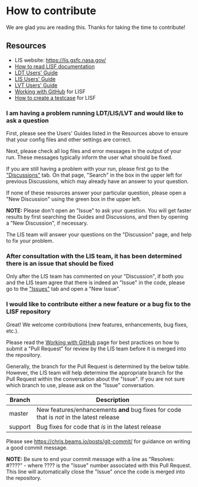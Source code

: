 # How to contribute
We are glad you are reading this.  Thanks for taking the time to contribute!

## Resources
* LIS website: https://lis.gsfc.nasa.gov/
* [How to read LISF documentation](https://github.com/NASA-LIS/LISF/tree/master/docs)
* [LDT Users' Guide](https://github.com/NASA-LIS/LISF/blob/master/docs/LDT_users_guide/LDT_usersguide.adoc)
* [LIS Users' Guide](https://github.com/NASA-LIS/LISF/blob/master/docs/LIS_users_guide/LIS_usersguide.adoc)
* [LVT Users' Guide](https://github.com/NASA-LIS/LISF/blob/master/docs/LVT_users_guide/LVT_usersguide.adoc)
* [Working with GitHub](https://github.com/NASA-LIS/LISF/blob/master/docs/working_with_github/working_with_github.adoc) for LISF
* [How to create a testcase](https://github.com/NASA-LIS/LISF/blob/master/docs/howto_create_lis_testcases/howto_create_lis_testcases.adoc) for LISF

### I am having a problem running LDT/LIS/LVT and would like to ask a question
First, please see the Users' Guides listed in the Resources above to ensure that your config files and other settings are correct.

Next, please check all log files and error messages in the output of your run.  These messages typically inform the user what should be fixed.

If you are still having a problem with your run, please first go to the ["Discussions"](https://github.com/NASA-LIS/LISF/discussions) tab.  On that page,
"Search" in the box in the upper left for previous Discussions, which may already have an answer to your question.

If none of these resources answer your particular question, please open a "New Discussion" using the green box in the upper left.

**NOTE:** Please don't open an "Issue" to ask your question.  You will get faster results by first searching the Guides and Discussions, and then by opening
a "New Discussion", if necessary.

The LIS team will answer your questions on the "Discussion" page, and help to fix your problem.

### After consultation with the LIS team, it has been determined there is an issue that should be fixed
Only after the LIS team has commented on your "Discussion", if both you and the LIS team agree that there is indeed an "Issue" in the code, please go to the
["Issues"](https://github.com/NASA-LIS/LISF/issues) tab and open a "New Issue".

### I would like to contribute either a new feature or a bug fix to the LISF repository
Great!  We welcome contributions (new features, enhancements, bug fixes, etc.).

Please read the [Working with GitHub](https://github.com/NASA-LIS/LISF/blob/master/docs/working_with_github/working_with_github.adoc) page for best practices
on how to submit a "Pull Request" for review by the LIS team before it is merged into the repository.

Generally, the branch for the Pull Request is determined by the below table.  However, the LIS team will help determine the appropriate branch for the
Pull Request within the conversation about the "Issue".  If you are not sure which branch to use, please ask on the "Issue" conversation.

| Branch | Description |
| ------ | ------------- |
| master | New features/enhancements **and** bug fixes for code that is _not_ in the latest release |
| support | Bug fixes for code that _is_ in the latest release |

Please see https://chris.beams.io/posts/git-commit/ for guidance on writing a good commit message.

**NOTE:** Be sure to end your commit message with a line as "Resolves: #????" - where ???? is the "Issue" number associated with this Pull Request.  This line
will automatically close the "Issue" once the code is merged into the repository.
